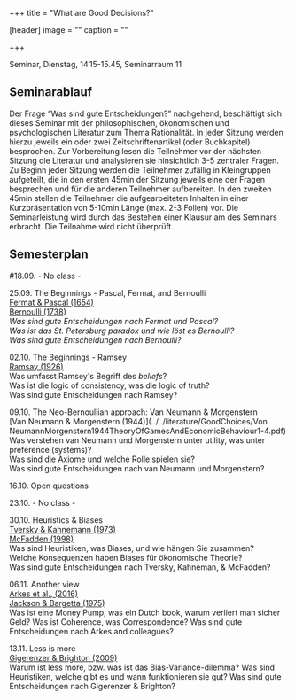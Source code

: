 +++
title = "What are Good Decisions?"

[header]
image = ""
caption = ""

+++

<link rel="stylesheet" href="https://use.fontawesome.com/releases/v5.5.0/css/all.css" integrity="sha384-B4dIYHKNBt8Bc12p+WXckhzcICo0wtJAoU8YZTY5qE0Id1GSseTk6S+L3BlXeVIU" crossorigin="anonymous">



Seminar, Dienstag, 14.15-15.45, Seminarraum 11

## Seminarablauf

Der Frage “Was sind gute Entscheidungen?” nachgehend, beschäftigt sich dieses Seminar mit der philosophischen, ökonomischen und psychologischen Literatur zum Thema Rationalität. In jeder Sitzung werden hierzu jeweils ein oder zwei Zeitschriftenartikel (oder Buchkapitel) besprochen. Zur Vorbereitung lesen die Teilnehmer vor der nächsten Sitzung die Literatur und analysieren sie hinsichtlich 3-5 zentraler Fragen. Zu Beginn jeder Sitzung werden die Teilnehmer zufällig in Kleingruppen aufgeteilt, die in den ersten 45min der Sitzung jeweils eine der Fragen besprechen und für die anderen Teilnehmer aufbereiten. In den zweiten 45min stellen die Teilnehmer die aufgearbeiteten Inhalten in einer Kurzpräsentation von 5-10min Länge (max. 2-3 Folien) vor. Die Seminarleistung wird durch das Bestehen einer Klausur am des Seminars erbracht. Die Teilnahme wird nicht überprüft.

## Semesterplan

#18.09. - No class -

25.09.  The Beginnings - Pascal, Fermat, and Bernoulli<br>
<i class="far fa-file-alt"></i> [Fermat & Pascal (1654)](../../literature/GoodChoices/fermatpascal.pdf)<br>
<i class="far fa-file-alt"></i> [Bernoulli (1738)](../../literature/GoodChoices/Bernoulli_1954_Exposition.pdf)<br>
<i class="fas fa-question"></i> *Was sind gute Entscheidungen nach Fermat und Pascal?*<br>
<i class="fas fa-question"></i> *Was ist das St. Petersburg paradox und wie löst es Bernoulli?*<br>
<i class="fas fa-question"></i> *Was sind gute Entscheidungen nach Bernoulli?*

02.10. The Beginnings - Ramsey<br>
<i class="far fa-file-alt"></i> [Ramsay (1926)](../../literature/GoodChoices/Ramsey1926Truth&Probability_short.pdf)<br>
<i class="fas fa-question"></i> Was umfasst Ramsey's Begriff des <i>beliefs</i>?<br>
<i class="fas fa-question"></i> Was ist die logic of consistency, was die logic of truth?<br>
<i class="fas fa-question"></i> Was sind gute Entscheidungen nach Ramsey?

09.10. The Neo-Bernoullian approach: Van Neumann & Morgenstern<br>
<i class="far fa-file-alt"></i> [Van Neumann & Morgenstern (1944)](../../literature/GoodChoices/Von NeumannMorgenstern1944TheoryOfGamesAndEconomicBehaviour1-4.pdf)<br>
<i class="fas fa-question"></i> Was verstehen van Neumann und Morgenstern unter utility, was unter preference (systems)?<br>
<i class="fas fa-question"></i> Was sind die Axiome und welche Rolle spielen sie?<br>
<i class="fas fa-question"></i> Was sind gute Entscheidungen nach van Neumann und Morgenstern?

16.10. Open questions

23.10. - No class -

30.10. Heuristics & Biases<br>
<i class="far fa-file-alt"></i> [Tversky & Kahnemann (1973)](../../literature/GoodChoices/Tversky&Kahneman1973Heuristics&Biases.pdf)<br>
<i class="far fa-file-alt"></i> [McFadden (1998)](../../literature/GoodChoices/McFadden1998RationalityForEconomists.pdf)<br>
<i class="fas fa-question"></i> Was sind Heuristiken, was Biases, und wie hängen Sie zusammen?<br>
<i class="fas fa-question"></i> Welche Konsequenzen haben Biases für ökonomische Theorie?<br>
<i class="fas fa-question"></i> Was sind gute Entscheidungen nach Tversky, Kahneman, & McFadden?

06.11. Another view<br>
<i class="far fa-file-alt"></i> [Arkes et al., (2016)](../../literature/GoodChoices/ArkesEtal2016HowBadIsIncoherence.pdf)<br>
<i class="far fa-file-alt"></i> [Jackson & Bargetta (1975)](../../literature/GoodChoices/JacksonBargetta1975DutchBook.pdf)<br>
<i class="fas fa-question"></i> Was ist eine Money Pump, was ein Dutch book, warum verliert man sicher Geld?
<i class="fas fa-question"></i> Was ist Coherence, was Correspondence?
<i class="fas fa-question"></i> Was sind gute Entscheidungen nach Arkes and colleagues?

13.11. Less is more<br>
<i class="far fa-file-alt"></i> [Gigerenzer & Brighton (2009)](../../literature/GoodChoices/GigerenzerBrighton2009HomoHeuristicus.pdf)<br>
<i class="fas fa-question"></i> Warum ist less more, bzw. was ist das Bias-Variance-dilemma?
<i class="fas fa-question"></i> Was sind Heuristiken, welche gibt es und wann funktionieren sie gut?
<i class="fas fa-question"></i> Was sind gute Entscheidungen nach Gigerenzer & Brighton?
